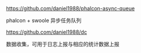 https://github.com/daniel1988/phalcon-async-queue

phalcon + swoole 异步任务队列

https://github.com/daniel1988/dc

数据收集，可用于日志上报与相应的统计数据上报